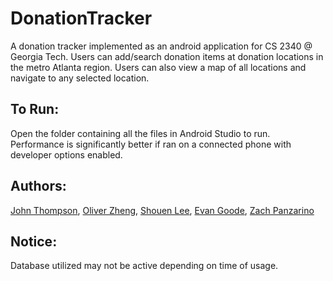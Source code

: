 # DonationTracker
A donation tracker implemented as an android application for CS 2340 @ Georgia Tech. Users can add/search donation items 
at donation locations in the metro Atlanta region. Users can also view a map of all locations and navigate to any 
selected location. 

## To Run: 
Open the folder containing all the files in Android Studio to run. Performance is significantly better if ran on a connected 
phone with developer options enabled. 

## Authors: 
[John Thompson](https://github.com/mubtAAhij), [Oliver Zheng](https://github.com/ZhengQY421), [Shouen Lee](https://github.com/shouenlee), [Evan Goode](https://github.com/evan-goode), [Zach Panzarino](https://github.com/panzarino)

## Notice:
Database utilized may not be active depending on time of usage. 
